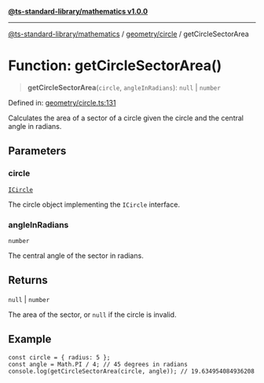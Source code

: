 [**@ts-standard-library/mathematics v1.0.0**](../../../README.md)

***

[@ts-standard-library/mathematics](../../../README.md) / [geometry/circle](../README.md) / getCircleSectorArea

# Function: getCircleSectorArea()

> **getCircleSectorArea**(`circle`, `angleInRadians`): `null` \| `number`

Defined in: [geometry/circle.ts:131](https://github.com/gabaudette/ts-stdlib/blob/ea80ba1db09c741e99f8cb19e94e5a29b81b623b/packages/mathematics/src/geometry/circle.ts#L131)

Calculates the area of a sector of a circle given the circle and the central angle in radians.

## Parameters

### circle

[`ICircle`](../interfaces/ICircle.md)

The circle object implementing the `ICircle` interface.

### angleInRadians

`number`

The central angle of the sector in radians.

## Returns

`null` \| `number`

The area of the sector, or `null` if the circle is invalid.

## Example

```
const circle = { radius: 5 };
const angle = Math.PI / 4; // 45 degrees in radians
console.log(getCircleSectorArea(circle, angle)); // 19.634954084936208
```
